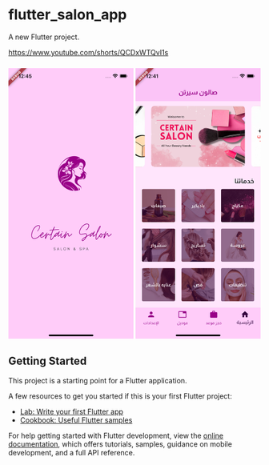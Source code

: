 # flutter_salon_app

A new Flutter project.

https://www.youtube.com/shorts/QCDxWTQvI1s


###

<img src="./assets/screenshots/1.png" alt="Alt Text" width="250" />
<img src="./assets/screenshots/2.png" alt="Alt Text" width="250" />


## Getting Started

This project is a starting point for a Flutter application.

A few resources to get you started if this is your first Flutter project:

- [Lab: Write your first Flutter app](https://docs.flutter.dev/get-started/codelab)
- [Cookbook: Useful Flutter samples](https://docs.flutter.dev/cookbook)

For help getting started with Flutter development, view the
[online documentation](https://docs.flutter.dev/), which offers tutorials,
samples, guidance on mobile development, and a full API reference.
